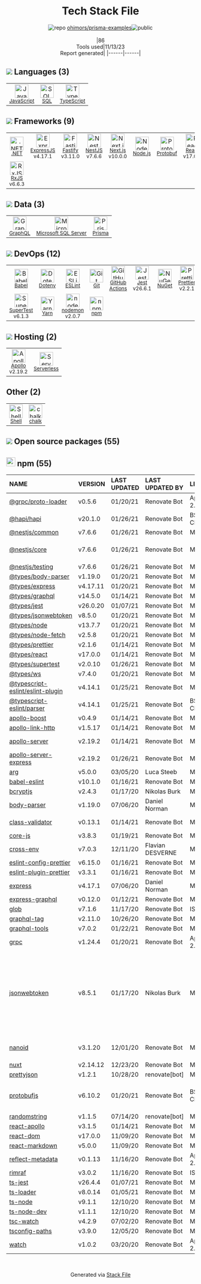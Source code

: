 <!--
--- Readme.md Snippet without images Start ---
## Tech Stack
ohimors/prisma-examples is built on the following main stack:
- [Jest](http://facebook.github.io/jest/) – Javascript Testing Framework
- [Node.js](http://nodejs.org/) – Frameworks (Full Stack)
- [.NET](http://www.microsoft.com/net/) – Frameworks (Full Stack)
- [React](https://reactjs.org/) – Javascript UI Libraries
- [Microsoft SQL Server](http://microsoft.com/sqlserver) – Databases
- [ExpressJS](http://expressjs.com/) – Microframeworks (Backend)
- [JavaScript](https://developer.mozilla.org/en-US/docs/Web/JavaScript) – Languages
- [TypeScript](http://www.typescriptlang.org) – Languages
- [RxJS](http://reactivex.io/rxjs/) – Concurrency Frameworks
- [SQL](https://en.wikipedia.org/wiki/SQL) – Languages
- [Babel](http://babeljs.io/) – JavaScript Compilers
- [ESLint](http://eslint.org/) – Code Review
- [SuperTest](https://www.npmjs.com/package/supertest) – Javascript Testing Framework
- [GraphQL](http://graphql.org/) – Query Languages
- [Protobuf](https://developers.google.com/protocol-buffers/) – Serialization Frameworks
- [Shell](https://en.wikipedia.org/wiki/Shell_script) – Shells
- [Serverless](https://github.com/serverless/serverless) – Serverless / Task Processing
- [Apollo](https://www.apollographql.com/) – Platform as a Service
- [nodemon](http://nodemon.io/) – node.js Application Monitoring
- [Yarn](https://yarnpkg.com/) – Front End Package Manager
- [Next.js](https://nextjs.org/) – Frameworks (Full Stack)
- [Prettier](https://prettier.io/) – Code Review
- [Fastify](http://www.fastify.io/) – Microframeworks (Backend)
- [Prisma](https://www.prisma.io/) – Object Relational Mapper (ORM)
- [NestJS](nestjs.com) – Frameworks (Full Stack)
- [GitHub Actions](https://github.com/features/actions) – Continuous Integration

Full tech stack [here](/techstack.md)
--- Readme.md Snippet without images End ---

--- Readme.md Snippet with images Start ---
## Tech Stack
ohimors/prisma-examples is built on the following main stack:
- <img width='25' height='25' src='https://img.stackshare.io/service/830/jest.png' alt='Jest'/> [Jest](http://facebook.github.io/jest/) – Javascript Testing Framework
- <img width='25' height='25' src='https://img.stackshare.io/service/1011/n1JRsFeB_400x400.png' alt='Node.js'/> [Node.js](http://nodejs.org/) – Frameworks (Full Stack)
- <img width='25' height='25' src='https://img.stackshare.io/service/1014/IoPy1dce_400x400.png' alt='.NET'/> [.NET](http://www.microsoft.com/net/) – Frameworks (Full Stack)
- <img width='25' height='25' src='https://img.stackshare.io/service/1020/OYIaJ1KK.png' alt='React'/> [React](https://reactjs.org/) – Javascript UI Libraries
- <img width='25' height='25' src='https://img.stackshare.io/service/1027/sql_server.png' alt='Microsoft SQL Server'/> [Microsoft SQL Server](http://microsoft.com/sqlserver) – Databases
- <img width='25' height='25' src='https://img.stackshare.io/service/1163/hashtag.png' alt='ExpressJS'/> [ExpressJS](http://expressjs.com/) – Microframeworks (Backend)
- <img width='25' height='25' src='https://img.stackshare.io/service/1209/javascript.jpeg' alt='JavaScript'/> [JavaScript](https://developer.mozilla.org/en-US/docs/Web/JavaScript) – Languages
- <img width='25' height='25' src='https://img.stackshare.io/service/1612/bynNY5dJ.jpg' alt='TypeScript'/> [TypeScript](http://www.typescriptlang.org) – Languages
- <img width='25' height='25' src='https://img.stackshare.io/service/1796/984368.png' alt='RxJS'/> [RxJS](http://reactivex.io/rxjs/) – Concurrency Frameworks
- <img width='25' height='25' src='https://img.stackshare.io/service/2271/default_068d33483bba6b81ee13fbd4dc7aab9780896a54.png' alt='SQL'/> [SQL](https://en.wikipedia.org/wiki/SQL) – Languages
- <img width='25' height='25' src='https://img.stackshare.io/service/2739/-1wfGjNw.png' alt='Babel'/> [Babel](http://babeljs.io/) – JavaScript Compilers
- <img width='25' height='25' src='https://img.stackshare.io/service/3337/Q4L7Jncy.jpg' alt='ESLint'/> [ESLint](http://eslint.org/) – Code Review
- <img width='25' height='25' src='https://img.stackshare.io/no-img-open-source.png' alt='SuperTest'/> [SuperTest](https://www.npmjs.com/package/supertest) – Javascript Testing Framework
- <img width='25' height='25' src='https://img.stackshare.io/service/3820/12972006.png' alt='GraphQL'/> [GraphQL](http://graphql.org/) – Query Languages
- <img width='25' height='25' src='https://img.stackshare.io/service/4393/ma2jqJKH_400x400.png' alt='Protobuf'/> [Protobuf](https://developers.google.com/protocol-buffers/) – Serialization Frameworks
- <img width='25' height='25' src='https://img.stackshare.io/service/4631/default_c2062d40130562bdc836c13dbca02d318205a962.png' alt='Shell'/> [Shell](https://en.wikipedia.org/wiki/Shell_script) – Shells
- <img width='25' height='25' src='https://img.stackshare.io/service/5095/serverless-logo.png' alt='Serverless'/> [Serverless](https://github.com/serverless/serverless) – Serverless / Task Processing
- <img width='25' height='25' src='https://img.stackshare.io/service/5508/CyUH653y.png' alt='Apollo'/> [Apollo](https://www.apollographql.com/) – Platform as a Service
- <img width='25' height='25' src='https://img.stackshare.io/service/5577/preview.png' alt='nodemon'/> [nodemon](http://nodemon.io/) – node.js Application Monitoring
- <img width='25' height='25' src='https://img.stackshare.io/service/5848/44mC-kJ3.jpg' alt='Yarn'/> [Yarn](https://yarnpkg.com/) – Front End Package Manager
- <img width='25' height='25' src='https://img.stackshare.io/service/5936/nextjs.png' alt='Next.js'/> [Next.js](https://nextjs.org/) – Frameworks (Full Stack)
- <img width='25' height='25' src='https://img.stackshare.io/service/7035/default_66f265943abed56bcdbfca1c866a4261b1fbb063.jpg' alt='Prettier'/> [Prettier](https://prettier.io/) – Code Review
- <img width='25' height='25' src='https://img.stackshare.io/service/7609/24939410.png' alt='Fastify'/> [Fastify](http://www.fastify.io/) – Microframeworks (Backend)
- <img width='25' height='25' src='https://img.stackshare.io/service/8680/Logo_Symbol_White.jpg' alt='Prisma'/> [Prisma](https://www.prisma.io/) – Object Relational Mapper (ORM)
- <img width='25' height='25' src='https://img.stackshare.io/service/8747/4zsOyxko_400x400.jpg' alt='NestJS'/> [NestJS](nestjs.com) – Frameworks (Full Stack)
- <img width='25' height='25' src='https://img.stackshare.io/service/11563/actions.png' alt='GitHub Actions'/> [GitHub Actions](https://github.com/features/actions) – Continuous Integration

Full tech stack [here](/techstack.md)
--- Readme.md Snippet with images End ---
-->
<div align="center">

# Tech Stack File
![](https://img.stackshare.io/repo.svg "repo") [ohimors/prisma-examples](https://github.com/ohimors/prisma-examples)![](https://img.stackshare.io/public_badge.svg "public")
<br/><br/>
|86<br/>Tools used|11/13/23 <br/>Report generated|
|------|------|
</div>

## <img src='https://img.stackshare.io/languages.svg'/> Languages (3)
<table><tr>
  <td align='center'>
  <img width='36' height='36' src='https://img.stackshare.io/service/1209/javascript.jpeg' alt='JavaScript'>
  <br>
  <sub><a href="https://developer.mozilla.org/en-US/docs/Web/JavaScript">JavaScript</a></sub>
  <br>
  <sub></sub>
</td>

<td align='center'>
  <img width='36' height='36' src='https://img.stackshare.io/service/2271/default_068d33483bba6b81ee13fbd4dc7aab9780896a54.png' alt='SQL'>
  <br>
  <sub><a href="https://en.wikipedia.org/wiki/SQL">SQL</a></sub>
  <br>
  <sub></sub>
</td>

<td align='center'>
  <img width='36' height='36' src='https://img.stackshare.io/service/1612/bynNY5dJ.jpg' alt='TypeScript'>
  <br>
  <sub><a href="http://www.typescriptlang.org">TypeScript</a></sub>
  <br>
  <sub></sub>
</td>

</tr>
</table>

## <img src='https://img.stackshare.io/frameworks.svg'/> Frameworks (9)
<table><tr>
  <td align='center'>
  <img width='36' height='36' src='https://img.stackshare.io/service/1014/IoPy1dce_400x400.png' alt='.NET'>
  <br>
  <sub><a href="http://www.microsoft.com/net/">.NET</a></sub>
  <br>
  <sub></sub>
</td>

<td align='center'>
  <img width='36' height='36' src='https://img.stackshare.io/service/1163/hashtag.png' alt='ExpressJS'>
  <br>
  <sub><a href="http://expressjs.com/">ExpressJS</a></sub>
  <br>
  <sub>v4.17.1</sub>
</td>

<td align='center'>
  <img width='36' height='36' src='https://img.stackshare.io/service/7609/24939410.png' alt='Fastify'>
  <br>
  <sub><a href="http://www.fastify.io/">Fastify</a></sub>
  <br>
  <sub>v3.11.0</sub>
</td>

<td align='center'>
  <img width='36' height='36' src='https://img.stackshare.io/service/8747/4zsOyxko_400x400.jpg' alt='NestJS'>
  <br>
  <sub><a href="nestjs.com">NestJS</a></sub>
  <br>
  <sub>v7.6.6</sub>
</td>

<td align='center'>
  <img width='36' height='36' src='https://img.stackshare.io/service/5936/nextjs.png' alt='Next.js'>
  <br>
  <sub><a href="https://nextjs.org/">Next.js</a></sub>
  <br>
  <sub>v10.0.0</sub>
</td>

<td align='center'>
  <img width='36' height='36' src='https://img.stackshare.io/service/1011/n1JRsFeB_400x400.png' alt='Node.js'>
  <br>
  <sub><a href="http://nodejs.org/">Node.js</a></sub>
  <br>
  <sub></sub>
</td>

<td align='center'>
  <img width='36' height='36' src='https://img.stackshare.io/service/4393/ma2jqJKH_400x400.png' alt='Protobuf'>
  <br>
  <sub><a href="https://developers.google.com/protocol-buffers/">Protobuf</a></sub>
  <br>
  <sub></sub>
</td>

<td align='center'>
  <img width='36' height='36' src='https://img.stackshare.io/service/1020/OYIaJ1KK.png' alt='React'>
  <br>
  <sub><a href="https://reactjs.org/">React</a></sub>
  <br>
  <sub>v17.0.0</sub>
</td>

</tr>
<tr>
  <td align='center'>
  <img width='36' height='36' src='https://img.stackshare.io/service/1796/984368.png' alt='RxJS'>
  <br>
  <sub><a href="http://reactivex.io/rxjs/">RxJS</a></sub>
  <br>
  <sub>v6.6.3</sub>
</td>

</tr>
</table>

## <img src='https://img.stackshare.io/databases.svg'/> Data (3)
<table><tr>
  <td align='center'>
  <img width='36' height='36' src='https://img.stackshare.io/service/3820/12972006.png' alt='GraphQL'>
  <br>
  <sub><a href="http://graphql.org/">GraphQL</a></sub>
  <br>
  <sub></sub>
</td>

<td align='center'>
  <img width='36' height='36' src='https://img.stackshare.io/service/1027/sql_server.png' alt='Microsoft SQL Server'>
  <br>
  <sub><a href="http://microsoft.com/sqlserver">Microsoft SQL Server</a></sub>
  <br>
  <sub></sub>
</td>

<td align='center'>
  <img width='36' height='36' src='https://img.stackshare.io/service/8680/Logo_Symbol_White.jpg' alt='Prisma'>
  <br>
  <sub><a href="https://www.prisma.io/">Prisma</a></sub>
  <br>
  <sub></sub>
</td>

</tr>
</table>

## <img src='https://img.stackshare.io/devops.svg'/> DevOps (12)
<table><tr>
  <td align='center'>
  <img width='36' height='36' src='https://img.stackshare.io/service/2739/-1wfGjNw.png' alt='Babel'>
  <br>
  <sub><a href="http://babeljs.io/">Babel</a></sub>
  <br>
  <sub></sub>
</td>

<td align='center'>
  <img width='36' height='36' src='https://img.stackshare.io/service/8067/default_90dcb1286af7685c68df319c764b80704df1155b.png' alt='Dotenv'>
  <br>
  <sub><a href="https://github.com/motdotla/dotenv">Dotenv</a></sub>
  <br>
  <sub></sub>
</td>

<td align='center'>
  <img width='36' height='36' src='https://img.stackshare.io/service/3337/Q4L7Jncy.jpg' alt='ESLint'>
  <br>
  <sub><a href="http://eslint.org/">ESLint</a></sub>
  <br>
  <sub></sub>
</td>

<td align='center'>
  <img width='36' height='36' src='https://img.stackshare.io/service/1046/git.png' alt='Git'>
  <br>
  <sub><a href="http://git-scm.com/">Git</a></sub>
  <br>
  <sub></sub>
</td>

<td align='center'>
  <img width='36' height='36' src='https://img.stackshare.io/service/11563/actions.png' alt='GitHub Actions'>
  <br>
  <sub><a href="https://github.com/features/actions">GitHub Actions</a></sub>
  <br>
  <sub></sub>
</td>

<td align='center'>
  <img width='36' height='36' src='https://img.stackshare.io/service/830/jest.png' alt='Jest'>
  <br>
  <sub><a href="http://facebook.github.io/jest/">Jest</a></sub>
  <br>
  <sub>v26.6.1</sub>
</td>

<td align='center'>
  <img width='36' height='36' src='https://img.stackshare.io/service/2637/6I3oEOP4_400x400.jpg' alt='NuGet'>
  <br>
  <sub><a href="https://www.nuget.org/">NuGet</a></sub>
  <br>
  <sub></sub>
</td>

<td align='center'>
  <img width='36' height='36' src='https://img.stackshare.io/service/7035/default_66f265943abed56bcdbfca1c866a4261b1fbb063.jpg' alt='Prettier'>
  <br>
  <sub><a href="https://prettier.io/">Prettier</a></sub>
  <br>
  <sub>v2.2.1</sub>
</td>

</tr>
<tr>
  <td align='center'>
  <img width='36' height='36' src='https://img.stackshare.io/no-img-open-source.png' alt='SuperTest'>
  <br>
  <sub><a href="https://www.npmjs.com/package/supertest">SuperTest</a></sub>
  <br>
  <sub>v6.1.3</sub>
</td>

<td align='center'>
  <img width='36' height='36' src='https://img.stackshare.io/service/5848/44mC-kJ3.jpg' alt='Yarn'>
  <br>
  <sub><a href="https://yarnpkg.com/">Yarn</a></sub>
  <br>
  <sub></sub>
</td>

<td align='center'>
  <img width='36' height='36' src='https://img.stackshare.io/service/5577/preview.png' alt='nodemon'>
  <br>
  <sub><a href="http://nodemon.io/">nodemon</a></sub>
  <br>
  <sub>v2.0.7</sub>
</td>

<td align='center'>
  <img width='36' height='36' src='https://img.stackshare.io/service/1120/lejvzrnlpb308aftn31u.png' alt='npm'>
  <br>
  <sub><a href="https://www.npmjs.com/">npm</a></sub>
  <br>
  <sub></sub>
</td>

</tr>
</table>

## <img src='https://img.stackshare.io/hosting.svg'/> Hosting (2)
<table><tr>
  <td align='center'>
  <img width='36' height='36' src='https://img.stackshare.io/service/5508/CyUH653y.png' alt='Apollo'>
  <br>
  <sub><a href="https://www.apollographql.com/">Apollo</a></sub>
  <br>
  <sub>v2.19.2</sub>
</td>

<td align='center'>
  <img width='36' height='36' src='https://img.stackshare.io/service/5095/serverless-logo.png' alt='Serverless'>
  <br>
  <sub><a href="https://github.com/serverless/serverless">Serverless</a></sub>
  <br>
  <sub></sub>
</td>

</tr>
</table>

## Other (2)
<table><tr>
  <td align='center'>
  <img width='36' height='36' src='https://img.stackshare.io/service/4631/default_c2062d40130562bdc836c13dbca02d318205a962.png' alt='Shell'>
  <br>
  <sub><a href="https://en.wikipedia.org/wiki/Shell_script">Shell</a></sub>
  <br>
  <sub></sub>
</td>

<td align='center'>
  <img width='36' height='36' src='https://img.stackshare.io/service/8072/13122722.png' alt='chalk'>
  <br>
  <sub><a href="https://github.com/chalk/chalk">chalk</a></sub>
  <br>
  <sub></sub>
</td>

</tr>
</table>


## <img src='https://img.stackshare.io/group.svg' /> Open source packages (55)</h2>

## <img width='24' height='24' src='https://img.stackshare.io/service/1120/lejvzrnlpb308aftn31u.png'/> npm (55)

|NAME|VERSION|LAST UPDATED|LAST UPDATED BY|LICENSE|VULNERABILITIES|
|:------|:------|:------|:------|:------|:------|
|[@grpc/proto-loader](https://www.npmjs.com/@grpc/proto-loader)|v0.5.6|01/20/21|Renovate Bot |Apache-2.0|N/A|
|[@hapi/hapi](https://www.npmjs.com/@hapi/hapi)|v20.1.0|01/26/21|Renovate Bot |BSD-3-Clause|N/A|
|[@nestjs/common](https://www.npmjs.com/@nestjs/common)|v7.6.6|01/26/21|Renovate Bot |MIT|N/A|
|[@nestjs/core](https://www.npmjs.com/@nestjs/core)|v7.6.6|01/26/21|Renovate Bot |MIT|[CVE-2023-26108](https://github.com/advisories/GHSA-4jpv-8r57-pv7j) (Moderate)|
|[@nestjs/testing](https://www.npmjs.com/@nestjs/testing)|v7.6.6|01/26/21|Renovate Bot |MIT|N/A|
|[@types/body-parser](https://www.npmjs.com/@types/body-parser)|v1.19.0|01/20/21|Renovate Bot |MIT|N/A|
|[@types/express](https://www.npmjs.com/@types/express)|v4.17.11|01/20/21|Renovate Bot |MIT|N/A|
|[@types/graphql](https://www.npmjs.com/@types/graphql)|v14.5.0|01/14/21|Renovate Bot |MIT|N/A|
|[@types/jest](https://www.npmjs.com/@types/jest)|v26.0.20|01/07/21|Renovate Bot |MIT|N/A|
|[@types/jsonwebtoken](https://www.npmjs.com/@types/jsonwebtoken)|v8.5.0|01/20/21|Renovate Bot |MIT|N/A|
|[@types/node](https://www.npmjs.com/@types/node)|v13.7.7|01/20/21|Renovate Bot |MIT|N/A|
|[@types/node-fetch](https://www.npmjs.com/@types/node-fetch)|v2.5.8|01/20/21|Renovate Bot |MIT|N/A|
|[@types/prettier](https://www.npmjs.com/@types/prettier)|v2.1.6|01/14/21|Renovate Bot |MIT|N/A|
|[@types/react](https://www.npmjs.com/@types/react)|v17.0.0|01/14/21|Renovate Bot |MIT|N/A|
|[@types/supertest](https://www.npmjs.com/@types/supertest)|v2.0.10|01/26/21|Renovate Bot |MIT|N/A|
|[@types/ws](https://www.npmjs.com/@types/ws)|v7.4.0|01/20/21|Renovate Bot |MIT|N/A|
|[@typescript-eslint/eslint-plugin](https://www.npmjs.com/@typescript-eslint/eslint-plugin)|v4.14.1|01/25/21|Renovate Bot |MIT|N/A|
|[@typescript-eslint/parser](https://www.npmjs.com/@typescript-eslint/parser)|v4.14.1|01/25/21|Renovate Bot |BSD-2-Clause|N/A|
|[apollo-boost](https://www.npmjs.com/apollo-boost)|v0.4.9|01/14/21|Renovate Bot |MIT|N/A|
|[apollo-link-http](https://www.npmjs.com/apollo-link-http)|v1.5.17|01/14/21|Renovate Bot |MIT|N/A|
|[apollo-server](https://www.npmjs.com/apollo-server)|v2.19.2|01/14/21|Renovate Bot |MIT|[](https://github.com/advisories/GHSA-qm7x-rc44-rrqw) (High)<br/>[](https://github.com/advisories/GHSA-2p3c-p3qw-69r4) (Moderate)|
|[apollo-server-express](https://www.npmjs.com/apollo-server-express)|v2.19.2|01/26/21|Renovate Bot |MIT|N/A|
|[arg](https://www.npmjs.com/arg)|v5.0.0|03/05/20|Luca Steeb |MIT|N/A|
|[babel-eslint](https://www.npmjs.com/babel-eslint)|v10.1.0|01/16/21|Renovate Bot |MIT|N/A|
|[bcryptjs](https://www.npmjs.com/bcryptjs)|v2.4.3|01/17/20|Nikolas Burk |MIT|N/A|
|[body-parser](https://www.npmjs.com/body-parser)|v1.19.0|07/06/20|Daniel Norman |MIT|N/A|
|[class-validator](https://www.npmjs.com/class-validator)|v0.13.1|01/14/21|Renovate Bot |MIT|[CVE-2019-18413](https://github.com/advisories/GHSA-fj58-h2fr-3pp2) (Critical)|
|[core-js](https://www.npmjs.com/core-js)|v3.8.3|01/19/21|Renovate Bot |MIT|N/A|
|[cross-env](https://www.npmjs.com/cross-env)|v7.0.3|12/11/20|Flavian DESVERNE |MIT|N/A|
|[eslint-config-prettier](https://www.npmjs.com/eslint-config-prettier)|v6.15.0|01/16/21|Renovate Bot |MIT|N/A|
|[eslint-plugin-prettier](https://www.npmjs.com/eslint-plugin-prettier)|v3.3.1|01/16/21|Renovate Bot |MIT|N/A|
|[express](https://www.npmjs.com/express)|v4.17.1|07/06/20|Daniel Norman |MIT|[CVE-2022-24999](https://github.com/advisories/GHSA-hrpp-h998-j3pp) (High)|
|[express-graphql](https://www.npmjs.com/express-graphql)|v0.12.0|01/12/21|Renovate Bot |MIT|N/A|
|[glob](https://www.npmjs.com/glob)|v7.1.6|11/17/20|Renovate Bot |ISC|N/A|
|[graphql-tag](https://www.npmjs.com/graphql-tag)|v2.11.0|10/26/20|Renovate Bot |MIT|N/A|
|[graphql-tools](https://www.npmjs.com/graphql-tools)|v7.0.2|01/22/21|Renovate Bot |MIT|N/A|
|[grpc](https://www.npmjs.com/grpc)|v1.24.4|01/20/21|Renovate Bot |Apache-2.0|N/A|
|[jsonwebtoken](https://www.npmjs.com/jsonwebtoken)|v8.5.1|01/17/20|Nikolas Burk |MIT|[CVE-2022-23529](https://github.com/advisories/GHSA-27h2-hvpr-p74q) (High)<br/>[CVE-2022-23539](https://github.com/advisories/GHSA-8cf7-32gw-wr33) (Moderate)<br/>[CVE-2022-23540](https://github.com/advisories/GHSA-qwph-4952-7xr6) (Moderate)<br/>[CVE-2022-23541](https://github.com/advisories/GHSA-hjrf-2m68-5959) (Moderate)|
|[nanoid](https://www.npmjs.com/nanoid)|v3.1.20|12/01/20|Renovate Bot |MIT|[CVE-2021-23566](https://github.com/advisories/GHSA-qrpm-p2h7-hrv2) (Moderate)|
|[nuxt](https://www.npmjs.com/nuxt)|v2.14.12|12/23/20|Renovate Bot |MIT|N/A|
|[prettyjson](https://www.npmjs.com/prettyjson)|v1.2.1|10/28/20|renovate[bot] |MIT|N/A|
|[protobufjs](https://www.npmjs.com/protobufjs)|v6.10.2|01/20/21|Renovate Bot |BSD-3-Clause|[CVE-2023-36665](https://github.com/advisories/GHSA-h755-8qp9-cq85) (Critical)<br/>[CVE-2022-25878](https://github.com/advisories/GHSA-g954-5hwp-pp24) (High)|
|[randomstring](https://www.npmjs.com/randomstring)|v1.1.5|07/14/20|renovate[bot] |MIT|N/A|
|[react-apollo](https://www.npmjs.com/react-apollo)|v3.1.5|01/14/21|Renovate Bot |MIT|N/A|
|[react-dom](https://www.npmjs.com/react-dom)|v17.0.0|11/09/20|Renovate Bot |MIT|N/A|
|[react-markdown](https://www.npmjs.com/react-markdown)|v5.0.0|11/09/20|Renovate Bot |MIT|N/A|
|[reflect-metadata](https://www.npmjs.com/reflect-metadata)|v0.1.13|11/16/20|Renovate Bot |Apache-2.0|N/A|
|[rimraf](https://www.npmjs.com/rimraf)|v3.0.2|11/16/20|Renovate Bot |ISC|N/A|
|[ts-jest](https://www.npmjs.com/ts-jest)|v26.4.4|01/07/21|Renovate Bot |MIT|N/A|
|[ts-loader](https://www.npmjs.com/ts-loader)|v8.0.14|01/05/21|Renovate Bot |MIT|N/A|
|[ts-node](https://www.npmjs.com/ts-node)|v9.1.1|12/10/20|Renovate Bot |MIT|N/A|
|[ts-node-dev](https://www.npmjs.com/ts-node-dev)|v1.1.1|12/10/20|Renovate Bot |MIT|N/A|
|[tsc-watch](https://www.npmjs.com/tsc-watch)|v4.2.9|07/02/20|Renovate Bot |MIT|N/A|
|[tsconfig-paths](https://www.npmjs.com/tsconfig-paths)|v3.9.0|12/05/20|Renovate Bot |MIT|N/A|
|[watch](https://www.npmjs.com/watch)|v1.0.2|03/20/20|Renovate Bot |Apache-2.0|N/A|

<br/>
<div align='center'>

Generated via [Stack File](https://github.com/apps/stack-file)
